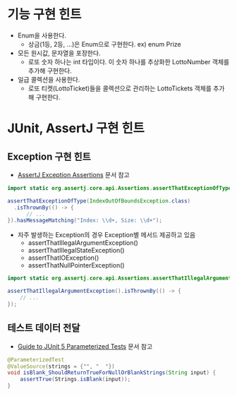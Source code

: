 # 기능 구현 힌트
* Enum을 사용한다.
  * 상금(1등, 2등, ...)은 Enum으로 구현한다. ex) enum Prize
* 모든 원시값, 문자열을 포장한다.
  * 로또 숫자 하나는 int 타입이다. 이 숫자 하나를 추상화한 LottoNumber 객체를 추가해 구현한다.
* 일급 콜렉션을 사용한다.
  * 로또 티켓(LottoTicket)들을 콜렉션으로 관리하는 LottoTickets 객체를 추가해 구현한다.

# JUnit, AssertJ 구현 힌트
## Exception 구현 힌트
* [AssertJ Exception Assertions](https://www.baeldung.com/assertj-exception-assertion) 문서 참고
```java
import static org.assertj.core.api.Assertions.assertThatExceptionOfType;

assertThatExceptionOfType(IndexOutOfBoundsException.class)
  .isThrownBy(() -> {
      // ...
}).hasMessageMatching("Index: \\d+, Size: \\d+");
```
* 자주 발생하는 Exception의 경우 Exception별 메서드 제공하고 있음
  * assertThatIllegalArgumentException()
  * assertThatIllegalStateException()
  * assertThatIOException()
  * assertThatNullPointerException()
```java
import static org.assertj.core.api.Assertions.assertThatIllegalArgumentException;

assertThatIllegalArgumentException().isThrownBy(() -> {
    // ...
});
```
## 테스트 데이터 전달
* [Guide to JUnit 5 Parameterized Tests](https://www.baeldung.com/parameterized-tests-junit-5) 문서 참고
```java
@ParameterizedTest
@ValueSource(strings = {"", "  "})
void isBlank_ShouldReturnTrueForNullOrBlankStrings(String input) {
    assertTrue(Strings.isBlank(input));
}
```
